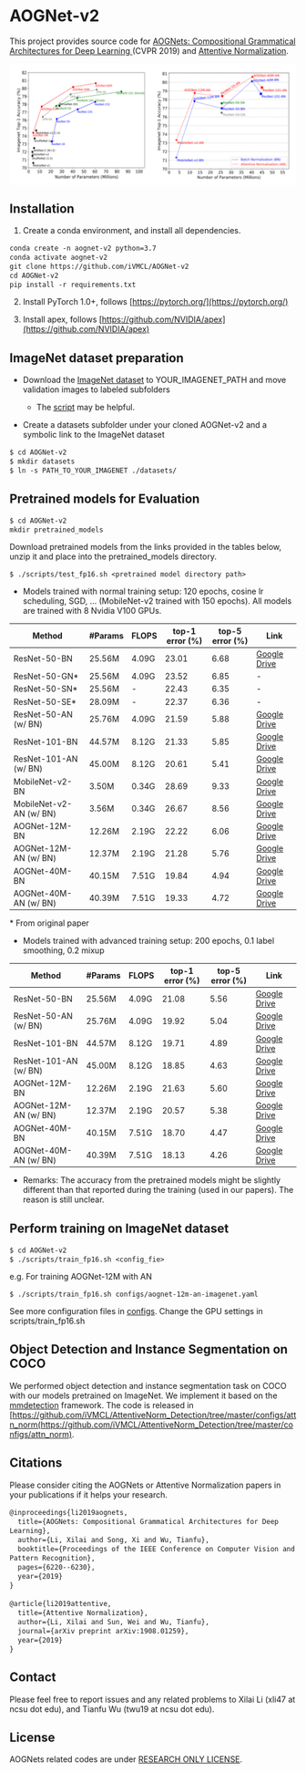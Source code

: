 
# AOGNet-v2

This project provides source code for [AOGNets: Compositional Grammatical Architectures for Deep Learning
](https://arxiv.org/abs/1711.05847)(CVPR 2019) and [Attentive Normalization](https://arxiv.org/abs/1908.01259).

<img align="center" src="images/an-comparison.png" alt="drawing"/>

## Installation

1. Create a conda environment, and install all dependencies.
```
conda create -n aognet-v2 python=3.7
conda activate aognet-v2
git clone https://github.com/iVMCL/AOGNet-v2
cd AOGNet-v2
pip install -r requirements.txt
```
2. Install PyTorch 1.0+, follows [https://pytorch.org/](https://pytorch.org/)

3. Install apex, follows [https://github.com/NVIDIA/apex](https://github.com/NVIDIA/apex)


## ImageNet dataset preparation

- Download the [ImageNet dataset](http://image-net.org/download) to YOUR_IMAGENET_PATH and move validation images to labeled subfolders
    - The [script](https://raw.githubusercontent.com/soumith/imagenetloader.torch/master/valprep.sh) may be helpful.

- Create a datasets subfolder under your cloned AOGNet-v2 and a symbolic link to the ImageNet dataset

```
$ cd AOGNet-v2
$ mkdir datasets
$ ln -s PATH_TO_YOUR_IMAGENET ./datasets/
```

## Pretrained models for Evaluation

```
$ cd AOGNet-v2
mkdir pretrained_models
```
Download pretrained models from the links provided in the tables below, unzip it and place into the pretrained_models directory.
```
$ ./scripts/test_fp16.sh <pretrained model directory path>
```

- Models trained with normal training setup: 120 epochs, cosine lr scheduling, SGD, ... (MobileNet-v2 trained with 150 epochs). All models are trained with 8 Nvidia V100 GPUs. 

| Method | #Params | FLOPS | top-1 error (%) | top-5 error (%)| Link |
|---|---|---|---|---|---|
| ResNet-50-BN | 25.56M | 4.09G | 23.01 | 6.68 | [Google Drive](https://drive.google.com/open?id=1NqGbN5XjEWufq-V3WXz0eXJ2HKDL2wGV) |
| ResNet-50-GN* | 25.56M | 4.09G | 23.52 | 6.85 | - |
| ResNet-50-SN* | 25.56M | - | 22.43 | 6.35 | - |
| ResNet-50-SE* | 28.09M | - | 22.37 | 6.36 | - |
| ResNet-50-AN (w/ BN) | 25.76M | 4.09G | 21.59 | 5.88 | [Google Drive](https://drive.google.com/open?id=17MNrFTBJS__1cW6PNcLS1lJ7590QyA6m) |
| ResNet-101-BN | 44.57M | 8.12G | 21.33 | 5.85 | [Google Drive](https://drive.google.com/open?id=1txeVNkDDKd45dIrJAZyW6Si1UgGvqtXu)|
| ResNet-101-AN (w/ BN) | 45.00M | 8.12G | 20.61 | 5.41 |[Google Drive](https://drive.google.com/open?id=1Cq-D2Gm2QeZW2WqfCrSeqou4AhYqH9yN) |
| MobileNet-v2-BN | 3.50M | 0.34G | 28.69 | 9.33 | [Google Drive]()|
| MobileNet-v2-AN (w/ BN) | 3.56M | 0.34G | 26.67 | 8.56 | [Google Drive](https://drive.google.com/open?id=1pD-fHdzyVW5ufC8FB4R7yPtjN4Z2St4t)|
| AOGNet-12M-BN | 12.26M | 2.19G | 22.22 | 6.06 | [Google Drive](https://drive.google.com/open?id=1PsA2EvEw7wsCGhzp65Lfq3w1pvkU65o0) |
| AOGNet-12M-AN (w/ BN) | 12.37M | 2.19G | 21.28 | 5.76 | [Google Drive](https://drive.google.com/open?id=1t4Oa0vZuakNfR-PWhMIiOWsVTCZ8Z-G-) |
| AOGNet-40M-BN | 40.15M | 7.51G | 19.84 | 4.94 | [Google Drive](https://drive.google.com/open?id=1u-ToLniZVEkBlbSGQL49A3V72cXS5Dwd) |
| AOGNet-40M-AN (w/ BN) | 40.39M | 7.51G | 19.33 | 4.72 | [Google Drive](https://drive.google.com/open?id=1LWvdhjxQ259_Gq-YMNT70fAraDGsIWKo) |

\* From original paper

- Models trained with advanced training setup: 200 epochs, 0.1 label smoothing, 0.2 mixup

| Method | #Params | FLOPS | top-1 error (%) | top-5 error (%)| Link |
|---|---|---|---|---|---|
| ResNet-50-BN | 25.56M | 4.09G | 21.08 | 5.56 | [Google Drive](https://drive.google.com/open?id=1SoE0U9W5ghpEhmCCYqClq9Io1WkZts_C) |
| ResNet-50-AN (w/ BN) | 25.76M | 4.09G | 19.92 | 5.04 | [Google Drive](https://drive.google.com/open?id=1qWSN-95Blq-MBCFCzh1DpmmB7kk9VHbU) |
| ResNet-101-BN | 44.57M | 8.12G | 19.71 | 4.89 | [Google Drive](https://drive.google.com/open?id=1oqPQG7Oc0REvrLABAjsrmOpP4GdGgXEG)|
| ResNet-101-AN (w/ BN) | 45.00M | 8.12G | 18.85 | 4.63 |[Google Drive](https://drive.google.com/open?id=1habUSoSotE8-fEq60IhnR2CjYM14wssv) |
| AOGNet-12M-BN | 12.26M | 2.19G | 21.63 | 5.60 | [Google Drive](https://drive.google.com/open?id=14gZ18L4mqHWI79P3d-gY01jqqGVsA9hB) |
| AOGNet-12M-AN (w/ BN) | 12.37M | 2.19G | 20.57 | 5.38 | [Google Drive](https://drive.google.com/open?id=1GY6TbanFrXSBcFD-kjmBixf4wG2Vp1sJ) |
| AOGNet-40M-BN | 40.15M | 7.51G | 18.70 | 4.47 | [Google Drive](https://drive.google.com/open?id=1MugHc_9rn5wR7d1Hyx4oaGjc64l8v_aG) |
| AOGNet-40M-AN (w/ BN) | 40.39M | 7.51G | 18.13 | 4.26 | [Google Drive](https://drive.google.com/open?id=1w5W12mDgni0DPCANuvPoIbmKKPND-Kdh) |

- Remarks: The accuracy from the pretrained models might be slightly different than that reported during the training (used in our papers). The reason is still unclear.


## Perform training on ImageNet dataset

```
$ cd AOGNet-v2
$ ./scripts/train_fp16.sh <config_fie>
```

e.g. For training AOGNet-12M with AN 
```
$ ./scripts/train_fp16.sh configs/aognet-12m-an-imagenet.yaml
```

See more configuration files in [configs](https://github.com/iVMCL/AOGNet-v2/tree/master/configs). Change the GPU settings in scripts/train_fp16.sh



## Object Detection and Instance Segmentation on COCO
We performed object detection and instance segmentation task on COCO with our models pretrained on ImageNet. We implement it based on the [mmdetection](https://github.com/open-mmlab/mmdetection) framework. The code is released in [https://github.com/iVMCL/AttentiveNorm_Detection/tree/master/configs/attn_norm(https://github.com/iVMCL/AttentiveNorm_Detection/tree/master/configs/attn_norm).

## Citations
Please consider citing the AOGNets or Attentive Normalization papers in your publications if it helps your research.
```
@inproceedings{li2019aognets,
  title={AOGNets: Compositional Grammatical Architectures for Deep Learning},
  author={Li, Xilai and Song, Xi and Wu, Tianfu},
  booktitle={Proceedings of the IEEE Conference on Computer Vision and Pattern Recognition},
  pages={6220--6230},
  year={2019}
}

@article{li2019attentive,
  title={Attentive Normalization},
  author={Li, Xilai and Sun, Wei and Wu, Tianfu},
  journal={arXiv preprint arXiv:1908.01259},
  year={2019}
}
```

## Contact

Please feel free to report issues and any related problems to Xilai Li (xli47 at ncsu dot edu), and Tianfu Wu (twu19 at ncsu dot edu).

## License

AOGNets related codes are under [RESEARCH ONLY LICENSE](./LICENSE).
